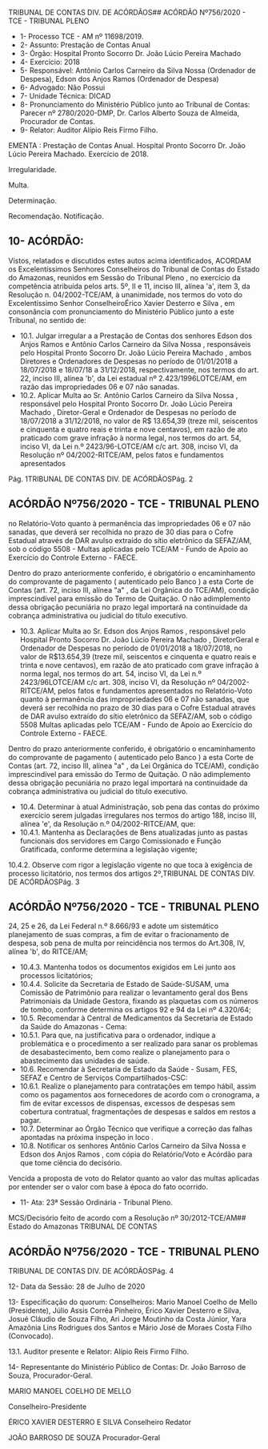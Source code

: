 TRIBUNAL DE CONTAS DIV. DE ACÓRDÃOS## ACÓRDÃO Nº756/2020 - TCE - TRIBUNAL PLENO

- 1- Processo TCE - AM nº 11698/2019.
- 2- Assunto: Prestação de Contas Anual
- 3- Órgão: Hospital Pronto Socorro Dr. João Lúcio Pereira Machado
- 4- Exercício: 2018
- 5- Responsável: Antônio Carlos Carneiro da Silva Nossa (Ordenador de Despesa), Edson dos Anjos Ramos (Ordenador de Despesa)
- 6- Advogado: Não Possui
- 7- Unidade Técnica: DICAD
- 8- Pronunciamento  do  Ministério  Público  junto  ao  Tribunal  de  Contas: Parecer  nº 2780/2020-DMP, Dr. Carlos Alberto Souza de Almeida, Procurador de Contas.
- 9- Relator: Auditor Alípio Reis Firmo Filho.

EMENTA : Prestação  de  Contas  Anual.  Hospital Pronto  Socorro  Dr.  João  Lúcio  Pereira  Machado. Exercício de 2018.

Irregularidade.

Multa.

Determinação.

Recomendação. Notificação.

## 10-  ACÓRDÃO:

Vistos, relatados e discutidos estes autos acima identificados, ACORDAM os Excelentíssimos Senhores Conselheiros do Tribunal de Contas do Estado do Amazonas, reunidos em Sessão do Tribunal Pleno , no exercício da competência atribuída pelos arts. 5º, II e 11, inciso III, alínea 'a', item 3, da Resolução n. 04/2002-TCE/AM, à unanimidade, nos termos do voto do Excelentíssimo Senhor ConselheiroÉrico Xavier Desterro e Silva , em consonância com pronunciamento do Ministério Público junto a este Tribunal, no sentido de:

- 10.1. Julgar irregular a  a Prestação de Contas dos senhores Edson dos Anjos Ramos e Antônio Carlos Carneiro da Silva Nossa , responsáveis pelo Hospital  Pronto  Socorro  Dr.  João  Lúcio  Pereira Machado , ambos Diretores e Ordenadores de Despesas no período de 01/01/2018 a 18/07/2018 e 18/07/18 a 31/12/2018, respectivamente, nos termos do art. 22, inciso III, alínea 'b', da Lei estadual nº 2.423/1996LOTCE/AM, em razão das impropriedades 06 e 07 não sanadas.
- 10.2. Aplicar  Multa ao  Sr. Antônio  Carlos  Carneiro  da  Silva  Nossa , responsável  pelo Hospital  Pronto  Socorro  Dr.  João  Lúcio  Pereira Machado , Diretor-Geral e Ordenador  de  Despesas  no  período  de 18/07/2018 a 31/12/2018, no valor de R$ 13.654,39 (treze mil, seiscentos e  cinquenta  e  quatro  reais  e  trinta  e  nove  centavos),  em  razão  de  ato praticado com grave infração à norma legal, nos termos do art. 54, inciso VI, da Lei n.º 2423/96-LOTCE/AM c/c art. 308, inciso VI, da Resolução nº 04/2002-RITCE/AM, pelos fatos e fundamentos apresentados

Pág. 1TRIBUNAL DE CONTAS DIV. DE ACÓRDÃOSPág. 2

## ACÓRDÃO Nº756/2020 - TCE - TRIBUNAL PLENO

no Relatório-Voto quanto à permanência das impropriedades 06 e 07 não sanadas,  que  deverá  ser  recolhida  no  prazo  de  30  dias  para  o  Cofre Estadual através de DAR  avulso extraído do sítio eletrônico da SEFAZ/AM, sob o código 5508 - Multas aplicadas pelo TCE/AM - Fundo de Apoio ao Exercício do Controle Externo - FAECE.

Dentro do prazo anteriormente conferido, é obrigatório o encaminhamento do comprovante de pagamento ( autenticado pelo Banco ) a esta Corte de Contas  (art.  72,  inciso  III,  alínea  "a"  ,  da  Lei  Orgânica  do  TCE/AM), condição  imprescindível  para  emissão  do  Termo  de  Quitação.  O  não adimplemento dessa obrigação  pecuniária  no  prazo  legal  importará  na continuidade da cobrança administrativa ou judicial do título executivo.

- 10.3. Aplicar  Multa ao  Sr. Edson  dos  Anjos  Ramos , responsável  pelo Hospital  Pronto  Socorro  Dr.  João  Lúcio  Pereira  Machado ,  DiretorGeral e Ordenador de Despesas no período de 01/01/2018 a 18/07/2018, no valor de R$13.654,39 (treze mil, seiscentos e cinquenta e quatro reais e trinta e nove centavos), em razão de ato praticado com grave infração à norma  legal,  nos  termos  do  art.  54,  inciso  VI,  da  Lei  n.º  2423/96LOTCE/AM c/c art. 308, inciso VI, da Resolução nº 04/2002-RITCE/AM, pelos  fatos  e  fundamentos  apresentados  no  Relatório-Voto  quanto  à permanência das impropriedades 06 e 07 não sanadas, que deverá ser recolhida  no  prazo  de  30  dias  para  o  Cofre  Estadual  através  de  DAR avulso  extraído  do  sítio  eletrônico  da  SEFAZ/AM,  sob  o  código  5508  Multas aplicadas pelo TCE/AM - Fundo de Apoio ao Exercício do Controle Externo - FAECE.

Dentro do prazo anteriormente conferido, é obrigatório o encaminhamento do comprovante de pagamento ( autenticado pelo Banco ) a esta Corte de Contas  (art.  72,  inciso  III,  alínea  "a"  ,  da  Lei  Orgânica  do  TCE/AM), condição  imprescindível  para  emissão  do  Termo  de  Quitação.  O  não adimplemento dessa obrigação  pecuniária  no  prazo  legal  importará  na continuidade da cobrança administrativa ou judicial do título executivo.

- 10.4. Determinar à  atual  Administração,  sob  pena  das  contas  do  próximo exercício serem julgadas irregulares nos termos do artigo 188, inciso III, alínea 'e', da Resolução n.º 04/2002-RITCE/AM, que:
- 10.4.1. Mantenha  as  Declarações  de  Bens  atualizadas  junto  as pastas funcionais dos servidores em Cargo Comissionado e Função Gratificada, conforme determina a legislação vigente;

10.4.2. Observe  com  rigor  a  legislação  vigente  no  que  toca  à exigência de processo licitatório, nos termos dos artigos 2º,TRIBUNAL DE CONTAS DIV. DE ACÓRDÃOSPág. 3

## ACÓRDÃO Nº756/2020 - TCE - TRIBUNAL PLENO

24,  25  e  26,  da  Lei  Federal  n.º  8.666/93  e  adote  um sistemático planejamento de suas compras, a fim de evitar o fracionamento de despesa, sob pena de multa por reincidência nos  termos  do  Art.308,  IV, alínea 'b', do RITCE/AM;

- 10.4.3. Mantenha todos os documentos exigidos em Lei junto aos processos licitatórios;
- 10.4.4. Solicite  da  Secretaria  de  Estado  de  Saúde-SUSAM,  uma Comissão de Patrimônio para realizar o levantamento geral dos  Bens  Patrimoniais  da  Unidade  Gestora,  fixando  as plaquetas com os números de tombo, conforme determina os artigos 92 e 94 da Lei nº 4.320/64;
- 10.5. Recomendar à Central de Medicamentos da Secretaria de Estado da Saúde do Amazonas - Cema:
- 10.5.1. Para  que,  na  justificativa  para  o  ordenador,  indique  a problemática e o procedimento a ser realizado para sanar os problemas de desabastecimento, bem  como  realize o planejamento para o abastecimento das unidades de saúde.
- 10.6. Recomendar à Secretaria de Estado da Saúde - Susam, FES, SEFAZ e Centro de Serviços Compartilhados-CSC:
- 10.6.1. Realize o planejamento para contratações em tempo hábil, assim como os pagamentos aos fornecedores de acordo com o  cronograma,  a  fim  de  evitar  excessos  de  dispensas, excessos de despesas sem cobertura contratual, fragmentações de despesas e saldos em restos a pagar.
- 10.7. Determinar ao Órgão  Técnico que  verifique  a  correção  das  falhas apontadas na próxima inspeção in loco .
- 10.8. Notificar os senhores Antônio Carlos Carneiro da Silva Nossa e Edson dos Anjos Ramos , com cópia do Relatório/Voto e Acórdão para que tome ciência do decisório.

Vencida a proposta de voto do Relator quanto ao valor das multas aplicadas por entender ser o valor com base à época do fato ocorrido.

- 11-  Ata: 23ª Sessão Ordinária - Tribunal Pleno.

MCS/Decisório feito de acordo com a Resolução nº 30/2012-TCE/AM## Estado do Amazonas TRIBUNAL DE CONTAS

## ACÓRDÃO Nº756/2020 - TCE - TRIBUNAL PLENO

TRIBUNAL DE CONTAS DIV. DE ACÓRDÃOSPág. 4

12-  Data da Sessão: 28 de Julho de 2020

13-  Especificação do quorum: Conselheiros: Mario Manoel Coelho de Mello (Presidente), Júlio Assis Corrêa Pinheiro, Érico Xavier Desterro e Silva, Josué Cláudio de Souza Filho, Ari Jorge Moutinho da Costa Júnior, Yara Amazônia Lins Rodrigues dos Santos e Mário José de Moraes Costa Filho (Convocado).

13.1. Auditor presente e Relator: Alípio Reis Firmo Filho.

14-  Representante  do  Ministério  Público  de  Contas: Dr. João  Barroso  de  Souza, Procurador-Geral.

MARIO MANOEL COELHO DE MELLO

Conselheiro-Presidente

ÉRICO XAVIER DESTERRO E SILVA Conselheiro Redator

JOÃO BARROSO DE SOUZA Procurador-Geral